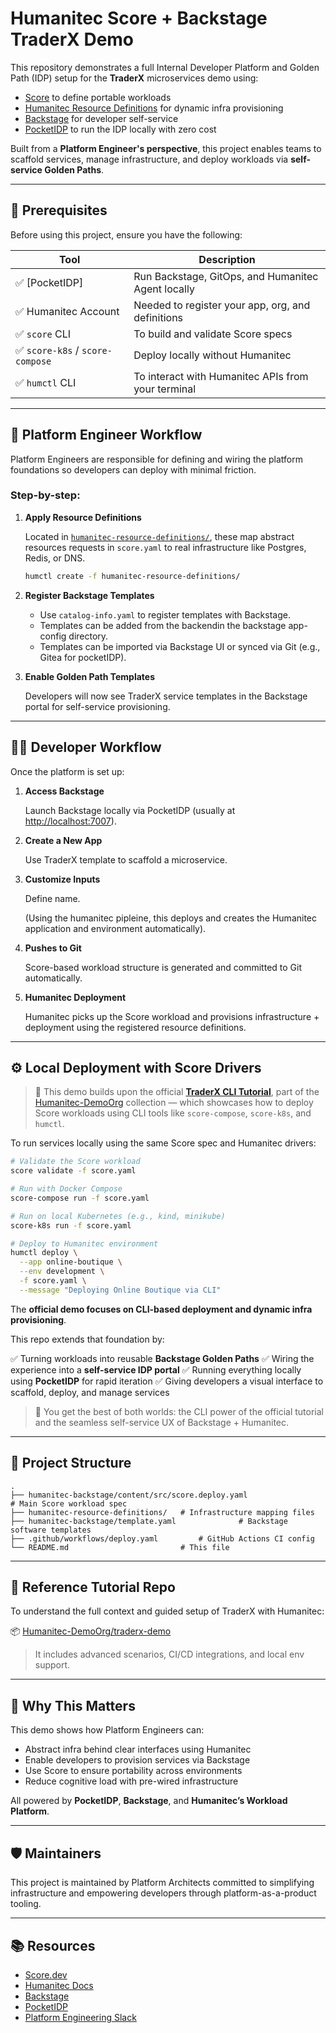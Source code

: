# Humanitec Score + Backstage TraderX Demo

This repository demonstrates a full Internal Developer Platform and Golden Path (IDP) setup for the **TraderX** microservices demo using:

- [Score](https://score.dev/) to define portable workloads  
- [Humanitec Resource Definitions](https://docs.humanitec.com/integrations/resource-definitions/) for dynamic infra provisioning  
- [Backstage](https://backstage.io/) for developer self-service  
- [PocketIDP](https://github.com/Humanitec-Dev/PocketIDP) to run the IDP locally with zero cost  

Built from a **Platform Engineer's perspective**, this project enables teams to scaffold services, manage infrastructure, and deploy workloads via **self-service Golden Paths**.

---

## 🧰 Prerequisites

Before using this project, ensure you have the following:

| Tool                         | Description                                                  |
|------------------------------|--------------------------------------------------------------|
| ✅ [PocketIDP]               | Run Backstage, GitOps, and Humanitec Agent locally           |
| ✅ Humanitec Account         | Needed to register your app, org, and definitions            |
| ✅ `score` CLI               | To build and validate Score specs                            |
| ✅ `score-k8s` / `score-compose` | Deploy locally without Humanitec                           |
| ✅ `humctl` CLI              | To interact with Humanitec APIs from your terminal           |

---

## 👷 Platform Engineer Workflow

Platform Engineers are responsible for defining and wiring the platform foundations so developers can deploy with minimal friction.

### Step-by-step:

1. **Apply Resource Definitions**

   Located in [`humanitec-resource-definitions/`](-humanitec-resource-definitions/), these map abstract resources requests in `score.yaml` to real infrastructure like Postgres, Redis, or DNS.

   ```bash
   humctl create -f humanitec-resource-definitions/


2. **Register Backstage Templates**

   * Use `catalog-info.yaml` to register templates with Backstage.
   * Templates can be added from the backendin the backstage app-config directory.
   * Templates can be imported via Backstage UI or synced via Git (e.g., Gitea for pocketIDP).


3. **Enable Golden Path Templates**

   Developers will now see TraderX service templates in the Backstage portal for self-service provisioning.

---

## 👨‍💻 Developer Workflow

Once the platform is set up:

1. **Access Backstage**

   Launch Backstage locally via PocketIDP (usually at [http://localhost:7007](http://localhost:7007)).

2. **Create a New App**

   Use TraderX template to scaffold a microservice.

3. **Customize Inputs**

   Define name. 
   
   (Using the humanitec pipleine, this deploys and creates the Humanitec application and environment automatically).

4. **Pushes to Git**

   Score-based workload structure is generated and committed to Git automatically.

5. **Humanitec Deployment**

   Humanitec picks up the Score workload and provisions infrastructure + deployment using the registered resource definitions.

---

## ⚙️ Local Deployment with Score Drivers

> 🧱 This demo builds upon the official [**TraderX CLI Tutorial**](https://github.com/Humanitec-DemoOrg/traderx-demo), part of the [Humanitec-DemoOrg](https://github.com/Humanitec-DemoOrg) collection — which showcases how to deploy Score workloads using CLI tools like `score-compose`, `score-k8s`, and `humctl`.


To run services locally using the same Score spec and Humanitec drivers:

```bash
# Validate the Score workload
score validate -f score.yaml

# Run with Docker Compose
score-compose run -f score.yaml

# Run on local Kubernetes (e.g., kind, minikube)
score-k8s run -f score.yaml

# Deploy to Humanitec environment
humctl deploy \
  --app online-boutique \
  --env development \
  -f score.yaml \
  --message "Deploying Online Boutique via CLI"
```

The **official demo focuses on CLI-based deployment and dynamic infra provisioning**.

This repo extends that foundation by:

✅ Turning workloads into reusable **Backstage Golden Paths**
✅ Wiring the experience into a **self-service IDP portal**
✅ Running everything locally using **PocketIDP** for rapid iteration
✅ Giving developers a visual interface to scaffold, deploy, and manage services

> 🔁 You get the best of both worlds: the CLI power of the official tutorial and the seamless self-service UX of Backstage + Humanitec.

---

## 📁 Project Structure

```
.
├── humanitec-backstage/content/src/score.deploy.yaml                         # Main Score workload spec
├── humanitec-resource-definitions/   # Infrastructure mapping files
├── humanitec-backstage/template.yaml              # Backstage software templates
├── .github/workflows/deploy.yaml         # GitHub Actions CI config
└── README.md                         # This file
```

---

## 📘 Reference Tutorial Repo

To understand the full context and guided setup of TraderX with Humanitec:

📦 [Humanitec-DemoOrg/traderx-demo](https://github.com/Humanitec-DemoOrg/traderx-demo)

> It includes advanced scenarios, CI/CD integrations, and local env support.

---

## 🧠 Why This Matters

This demo shows how Platform Engineers can:

* Abstract infra behind clear interfaces using Humanitec
* Enable developers to provision services via Backstage
* Use Score to ensure portability across environments
* Reduce cognitive load with pre-wired infrastructure

All powered by **PocketIDP**, **Backstage**, and **Humanitec’s Workload Platform**.

---

## 🛡 Maintainers

This project is maintained by Platform Architects committed to simplifying infrastructure and empowering developers through platform-as-a-product tooling.

---

## 📚 Resources

* [Score.dev](https://score.dev)
* [Humanitec Docs](https://developers.humanitec.com)
* [Backstage](https://backstage.io)
* [PocketIDP](https://github.com/InternalDeveloperPlatform/PocketIDP)
* [Platform Engineering Slack](https://platformengineering.org/slack)

```
